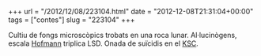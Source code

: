 +++
url = "/2012/12/08/223104.html"
date = "2012-12-08T21:31:04+00:00"
tags = ["contes"]
slug = "223104"
+++

Cultiu de fongs microscòpics trobats en una roca lunar. Al·lucinògens, escala [Hofmann](http://ca.wikipedia.org/wiki/Albert_Hofmann) triplica LSD. Onada de suïcidis en el [KSC](http://ca.wikipedia.org/wiki/Centre_espacial_John_F._Kennedy).
